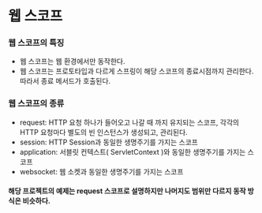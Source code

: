 # 웹 스코프
### 웹 스코프의 특징
* 웹 스코프는 웹 환경에서만 동작한다.
* 웹 스코프는 프로토타입과 다르게 스프링이 해당 스코프의 종료시점까지 관리한다. 따라서 종료 메서드가 호출된다.
### 웹 스코프의 종류
* request: HTTP 요청 하나가 들어오고 나갈 때 까지 유지되는 스코프, 각각의 HTTP 요청마다 별도의 빈 인스턴스가 생성되고, 관리된다.
* session: HTTP Session과 동일한 생명주기를 가지는 스코프
* application: 서블릿 컨텍스트( ServletContext )와 동일한 생명주기를 가지는 스코프
* websocket: 웹 소켓과 동일한 생명주기를 가지는 스코프
#### 해당 프로젝트의 예제는 request 스코프로 설명하지만 나머지도 범위만 다르지 동작 방식은 비슷하다.